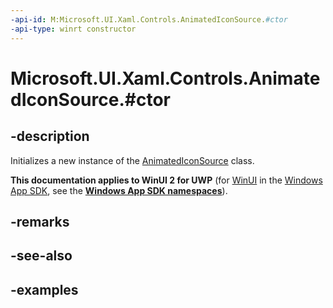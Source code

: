 ```yaml
---
-api-id: M:Microsoft.UI.Xaml.Controls.AnimatedIconSource.#ctor
-api-type: winrt constructor
---
```


# Microsoft.UI.Xaml.Controls.AnimatedIconSource.#ctor

<!--
public AnimatedIconSource ();
-->

## -description

Initializes a new instance of the [AnimatedIconSource](animatediconsource.md) class.

**This documentation applies to WinUI 2 for UWP** (for [WinUI](/windows/apps/winui/winui3/) in the [Windows App SDK](/windows/apps/windows-app-sdk/), see the **[Windows App SDK namespaces](/windows/windows-app-sdk/api/winrt/)**).

## -remarks

## -see-also

## -examples
